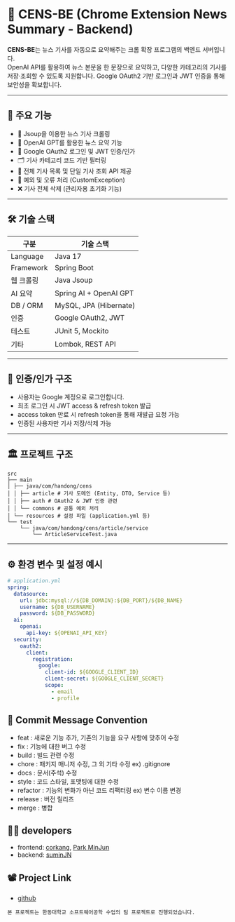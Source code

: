 # 📰 CENS-BE (Chrome Extension News Summary - Backend)

**CENS-BE**는 뉴스 기사를 자동으로 요약해주는 크롬 확장 프로그램의 백엔드 서버입니다.  
OpenAI API를 활용하여 뉴스 본문을 한 문장으로 요약하고, 다양한 카테고리의 기사를 저장·조회할 수 있도록 지원합니다. 
Google OAuth2 기반 로그인과 JWT 인증을 통해 보안성을 확보합니다.

---

## 🚀 주요 기능

- 📰 Jsoup을 이용한 뉴스 기사 크롤링
- 🧠 OpenAI GPT를 활용한 뉴스 요약 기능
- 🔐 Google OAuth2 로그인 및 JWT 인증/인가
- 🗂️ 기사 카테고리 코드 기반 필터링
- 📝 전체 기사 목록 및 단일 기사 조회 API 제공
- 🔐 예외 및 오류 처리 (CustomException)
- ❌ 기사 전체 삭제 (관리자용 초기화 기능)

---

## 🛠️ 기술 스택

| 구분        | 기술 스택                          |
|-----------|--------------------------------|
| Language  | Java 17                        |
| Framework | Spring Boot                    |
| 웹 크롤링     | Java Jsoup                     |
| AI 요약     | Spring AI + OpenAI GPT         |
| DB / ORM  | MySQL,  JPA (Hibernate) |
| 인증        | Google OAuth2, JWT   |
| 테스트       | JUnit 5, Mockito               |
| 기타        | Lombok, REST API        |

---

## 🔐 인증/인가 구조

- 사용자는 Google 계정으로 로그인합니다.
- 최초 로그인 시 JWT access & refresh token 발급
- access token 만료 시 refresh token을 통해 재발급 요청 가능
- 인증된 사용자만 기사 저장/삭제 가능

---


## 🏛️ 프로젝트 구조

```
src
├── main
│ ├── java/com/handong/cens
│ │ ├── article # 기사 도메인 (Entity, DTO, Service 등)
│ │ ├── auth # OAuth2 & JWT 인증 관련
│ │ └── commons # 공통 예외 처리
│ └── resources # 설정 파일 (application.yml 등)
└── test
    └── java/com/handong/cens/article/service
        └── ArticleServiceTest.java
```


---

## ⚙️ 환경 변수 및 설정 예시

```yaml
# application.yml
spring:
  datasource:
    url: jdbc:mysql://${DB_DOMAIN}:${DB_PORT}/${DB_NAME}
    username: ${DB_USERNAME}
    password: ${DB_PASSWORD}
  ai:
    openai:
      api-key: ${OPENAI_API_KEY}
  security:
    oauth2:
      client:
        registration:
          google:
            client-id: ${GOOGLE_CLIENT_ID}
            client-secret: ${GOOGLE_CLIENT_SECRET}
            scope:
              - email
              - profile
```


## 🤖 Commit Message Convention

- feat : 새로운 기능 추가, 기존의 기능을 요구 사항에 맞추어 수정
- fix : 기능에 대한 버그 수정
- build : 빌드 관련 수정
- chore : 패키지 매니저 수정, 그 외 기타 수정 ex) .gitignore
- docs : 문서(주석) 수정
- style : 코드 스타일, 포맷팅에 대한 수정
- refactor : 기능의 변화가 아닌 코드 리팩터링 ex) 변수 이름 변경
- release : 버전 릴리즈
- merge : 병합

## 🧑‍💻 developers

- frontend: [corkang](https://github.com/corkang), [Park MinJun](https://github.com/ParkMinjun0721)
- backend: [suminJN](https://github.com/SuminJN)

## 📽️ Project Link

- [github](https://github.com/Chrome-Extension-News-Summary-CENS)


```
본 프로젝트는 한동대학교 소프트웨어공학 수업의 팀 프로젝트로 진행되었습니다.
```
